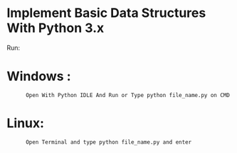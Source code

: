 # Implement Basic Data Structures With Python 3.x

Run:

# Windows :
          Open With Python IDLE And Run or Type python file_name.py on CMD
# Linux:
          Open Terminal and type python file_name.py and enter
